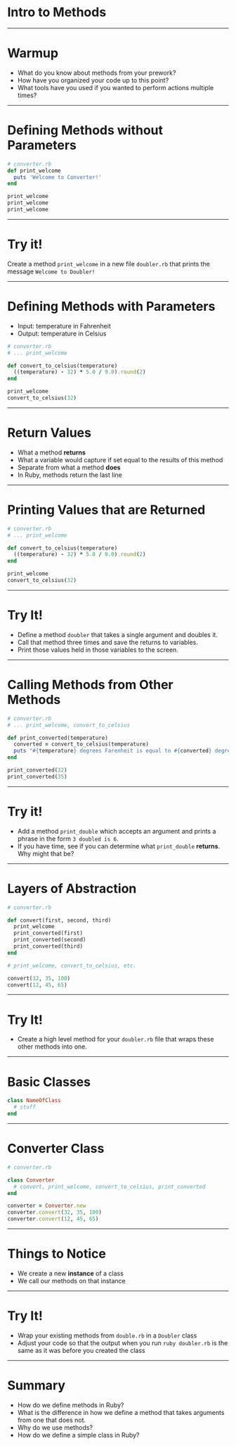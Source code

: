 # Intro to Methods

---

# Warmup

* What do you know about methods from your prework?
* How have you organized your code up to this point?
* What tools have you used if you wanted to perform actions multiple times?

---

# Defining Methods without Parameters

```ruby
# converter.rb
def print_welcome
  puts 'Welcome to Converter!'
end

print_welcome
print_welcome
print_welcome
```

---

# Try it!

Create a method `print_welcome` in a new file `doubler.rb` that prints the message `Welcome to Doubler!`

---

# Defining Methods with Parameters

* Input: temperature in Fahrenheit
* Output: temperature in Celsius

```ruby
# converter.rb
# ... print_welcome

def convert_to_celsius(temperature)
  ((temperature) - 32) * 5.0 / 9.0).round(2)
end

print_welcome
convert_to_celsius(32)
```

---

# Return Values

* What a method **returns**
* What a variable would capture if set equal to the results of this method
* Separate from what a method **does**
* In Ruby, methods return the last line

---

# Printing Values that are Returned

```ruby
# converter.rb
# ... print_welcome

def convert_to_celsius(temperature)
  ((temperature) - 32) * 5.0 / 9.0).round(2)
end

print_welcome
convert_to_celsius(32)
```

---

# Try It!

* Define a method `doubler` that takes a single argument and doubles it.
* Call that method three times and save the returns to variables.
* Print those values held in those variables to the screen.

---

# Calling Methods from Other Methods

```ruby
# converter.rb
# ... print_welcome, convert_to_celsius

def print_converted(temperature)
  converted = convert_to_celsius(temperature)
  puts "#{temperature} degrees Farenheit is equal to #{converted} degrees Celsius."
end

print_converted(32)
print_converted(35)
```

---

# Try it!

* Add a method `print_double` which accepts an argument and prints a phrase in the form `3 doubled is 6`.
* If you have time, see if you can determine what `print_double` **returns**. Why might that be?

---

# Layers of Abstraction

```ruby
# converter.rb

def convert(first, second, third)
  print_welcome
  print_converted(first)
  print_converted(second)
  print_converted(third)
end

# print_welcome, convert_to_celsius, etc.

convert(32, 35, 100)
convert(12, 45, 65)
```

---

# Try It!

* Create a high level method for your `doubler.rb` file that wraps these other methods into one.

---

# Basic Classes

```ruby
class NameOfClass
  # stuff
end
```

---

# Converter Class

```ruby
# converter.rb

class Converter
  # convert, print_welcome, convert_to_celsius, print_converted
end

converter = Converter.new
converter.convert(32, 35, 100)
converter.convert(12, 45, 65)
```

---

# Things to Notice

* We create a new **instance** of a class
* We call our methods on that instance

---

# Try It!

* Wrap your existing methods from `double.rb` in a `Doubler` class
* Adjust your code so that the output when you run `ruby doubler.rb` is the same as it was before you created the class

---

# Summary

* How do we define methods in Ruby?
* What is the difference in how we define a method that takes arguments from one that does not.
* Why do we use methods?
* How do we define a simple class in Ruby?
